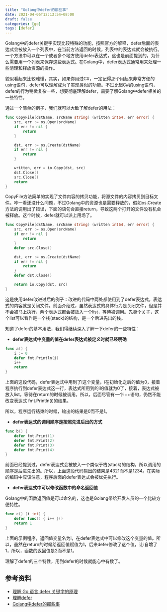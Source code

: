 ```yaml
---
title: "Golang中defer的那些事"
date: 2021-04-05T12:13:54+08:00
draft: false
categories: [go]
tags: [defer]
---
```


Golang中的defer关键字实现比较特殊的功能，按照官方的解释，defer后面的表达式会被放入一个列表中，在当前方法返回的时候，列表中的表达式就会被执行。一个方法中可以在一个或者多个地方使用defer表达式，这也是前面提到的，为什么需要用一个列表来保存这些表达式。在Golang中，defer表达式通常用来处理一些清理和释放资源的操作。



貌似看起来比较难懂，其实，如果你用过C#，一定记得那个用起来非常方便的using语句，defer可以理解成为了实现类似的功能。不过比起C#的using语句，defer的行为稍微复杂一些，想要彻底理解defer，需要了解Golang中defer相关的一些特性。

通过一个简单的例子，我们就可以大致了解defer的用法：

```go
func CopyFile(dstName, srcName string) (written int64, err error) {
    src, err := os.Open(srcName)
    if err != nil {
        return
    }

    dst, err := os.Create(dstName)
    if err != nil {
        return
    }

    written, err = io.Copy(dst, src)
    dst.Close()
    src.Close()
    return
}
```

CopyFile方法简单的实现了文件内容的拷贝功能，将源文件的内容拷贝到目标文件。咋一看还没什么问题，不过Golang中的资源也是需要释放的，假如os.Create方法的调用出了错误，下面的语句会直接return，导致这两个打开的文件没有机会被释放。这个时候，defer就可以派上用场了。

```go
func CopyFile(dstName, srcName string) (written int64, err error) {
    src, err := os.Open(srcName)
    if err != nil {
        return
    }
    defer src.Close()

    dst, err := os.Create(dstName)
    if err != nil {
        return
    }
    defer dst.Close()

    return io.Copy(dst, src)
}
```

这是使用defer改进过后的例子：改进的代码中两处都使用到了defer表达式，表达式的内容就是关闭文件。前面介绍过，虽然表达式的具体行为是关闭文件，但是并不会被马上执行，两个表达式都会被放入一个list，等待被调用。先卖个关子，这个list可以看作是一个栈(stack)的结构，是一个后进先出的栈。

知道了defer的基本用法，我们得继续深入了解一下defer的一些特性：



- **defer表达式中变量的值在defer表达式被定义时就已经明确**

```go
func a() {
    i := 0
    defer fmt.Println(i)
    i++
    return
}
```

上面的这段代码，defer表达式中用到了i这个变量，i在初始化之后的值为0，接着程序执行到defer表达式这一行，表达式所用到的i的值就为0了，接着，表达式被放入list，等待在return的时候被调用。所以，后面尽管有一个i++语句，仍然不能改变表达式 fmt.Println(i)的结果。



所以，程序运行结束的时候，输出的结果是0而不是1。



- **defer表达式的调用顺序是按照先进后出的方式**

```go
func b() {
    defer fmt.Print(1)
    defer fmt.Print(2)
    defer fmt.Print(3)
    defer fmt.Print(4)
}
```

前面已经提到过，defer表达式会被放入一个类似于栈(stack)的结构，所以调用的顺序是后进先出的。所以，上面这段代码输出的结果是4321而不是1234。在实际的编码中应该注意，程序后面的defer表达式会被优先执行。



- **defer表达式中可以修改函数中的命名返回值**

Golang中的函数返回值是可以命名的，这也是Golang带给开发人员的一个比较方便特性。

```go
func c() (i int) {
    defer func() { i++ }()
    return 1
}
```

上面的示例程序，返回值变量名为i，在defer表达式中可以修改这个变量的值。所以，虽然在return的时候给返回值赋值为1，后来defer修改了这个值，让i自增了1，所以，函数的返回值是2而不是1。



理解了defer的三个特性，用到defer的时候就能心中有数了。



## 参考资料

- [理解 Go 语言 defer 关键字的原理](https://www.infoq.cn/article/oxyy2lrptjbdm7u1utkq)
- [理解defer](https://sanyuesha.com/2017/07/23/go-defer/)
- [Golang中defer的那些事](https://xiaozhou.net/something-about-defer-2014-05-25.html)
